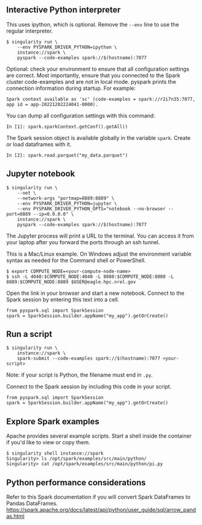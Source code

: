 ## Interactive Python interpreter
This uses ipython, which is optional. Remove the `--env` line to use the regular interpreter.
```
$ singularity run \
	--env PYSPARK_DRIVER_PYTHON=ipython \
	instance://spark \
	pyspark --code-examples spark://$(hostname):7077
```
Optional: check your environment to ensure that all configuration settings are correct.
Most importantly, ensure that you connected to the Spark cluster code-examples and are not in local mode.
pyspark prints the connection information during startup. For example:
```
Spark context available as 'sc' (code-examples = spark://r2i7n35:7077, app id = app-20221202224041-0000).
```
You can dump all configuration settings with this command:
```
In [1]: spark.sparkContext.getConf().getAll()
```

The Spark session object is available globally in the variable `spark`. Create or load dataframes
with it.
```
In [2]: spark.read.parquet("my_data.parquet")
```


## Jupyter notebook
```
$ singularity run \
	--net \
	--network-args "portmap=8889:8889" \
	--env PYSPARK_DRIVER_PYTHON=jupyter \
	--env PYSPARK_DRIVER_PYTHON_OPTS="notebook --no-browser --port=8889 --ip=0.0.0.0" \
	instance://spark \
	pyspark --code-examples spark://$(hostname):7077
```
The Jupyter process will print a URL to the terminal. You can access it from your laptop after you
forward the ports through an ssh tunnel.

This is a Mac/Linux example. On Windows adjust the environment variable syntax as needed for the Command shell
or PowerShell.
```
$ export COMPUTE_NODE=<your-compute-node-name>
$ ssh -L 4040:$COMPUTE_NODE:4040 -L 8080:$COMPUTE_NODE:8080 -L 8889:$COMPUTE_NODE:8889 $USER@eagle.hpc.nrel.gov
```
Open the link in your browser and start a new notebook.
Connect to the Spark session by entering this text into a cell.
```
from pyspark.sql import SparkSession
spark = SparkSession.builder.appName("my_app").getOrCreate()
```

## Run a script
```
$ singularity run \
	instance://spark \
	spark-submit --code-examples spark://$(hostname):7077 <your-script>
```
Note: if your script is Python, the filename must end in `.py`.

Connect to the Spark session by including this code in your script.
```
from pyspark.sql import SparkSession
spark = SparkSession.builder.appName("my_app").getOrCreate()
```

## Explore Spark examples
Apache provides several example scripts. Start a shell inside the container if you'd like to view
or copy them.
```
$ singularity shell instance://spark
Singularity> ls /opt/spark/examples/src/main/python/
Singularity> cat /opt/spark/examples/src/main/python/pi.py
```

## Python performance considerations
Refer to this Spark documentation if you will convert Spark DataFrames to Pandas DataFrames.
https://spark.apache.org/docs/latest/api/python/user_guide/sql/arrow_pandas.html


